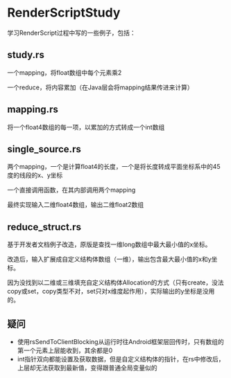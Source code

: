 # RenderScriptStudy
学习RenderScript过程中写的一些例子，包括：
## study.rs
一个mapping，将float数组中每个元素乘2

一个reduce，将内容累加（在Java层会将mapping结果传进来计算）

## mapping.rs
将一个float4数组的每一项，以累加的方式转成一个int数组

## single_source.rs
两个mapping，一个是计算float4的长度，一个是将长度转成平面坐标系中的45度的线段的x、y坐标

一个直接调用函数，在其内部调用两个mapping

最终实现输入二维float4数组，输出二维float2数组

## reduce_struct.rs
基于开发者文档例子改造，原版是查找一维long数组中最大最小值的x坐标。

改造后，输入扩展成自定义结构体数组（一维），输出包含最大最小值的x和y坐标。

因为没找到以二维或三维填充自定义结构体Allocation的方式（只有create，没法copy或set，copy类型不对，set只对x维度起作用），实际输出的y坐标是没用的。

## 疑问
- 使用rsSendToClientBlocking从运行时往Android框架层回传时，只有数组的第一个元素上层能收到，其余都是0
- int指针双向都能设置及获取数据，但是自定义结构体的指针，在rs中修改后，上层却无法获取到最新值，变得跟普通全局变量似的